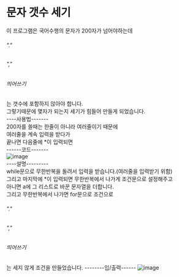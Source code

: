 # 문자 갯수 세기
이 프로그램은 국어수행의 문자가 200자가 넘어야하는데 <h6>"."</h6><h6>","</h6><h6>띄어쓰기</h6> 는 갯수에 포함하지 않아야 합니다.<br>
그렇기때문에 몇자가 되는지 세기가 힘들어 만들게 되었습니다.<br>
----사용법-------<br>
200자를 쓸때는 한줄이 아니라 여러줄이기 때문에<br>
여러줄을 계속 입력을 받다가<br>
끝나면 다음줄에 *이 입력되면<br>
------코드-------<br>
![image](https://user-images.githubusercontent.com/88232976/164592899-f72ff901-8777-4f13-be8f-bf45288edab3.png)<br>
----설명---------<br>
while문으로 무한반복을 돌려서 입력을 받습니다.(여러줄을 입력받기 위함)<br>
그리고 마지막에 *이 입력되면 무한반복에서 나가게 조건문으로 설정해주고<br>
아니면 a에 그 리스트로 바꾼 문자열을 더합니다.<br>
그리고 무한반복에서 나가면 for문으로 조건으로 <h6>"."</h6><h6>","</h6><h6>띄어쓰기</h6> 는 세지 않게 조건을 만들었습니다.
--------입/출력------
![image](https://user-images.githubusercontent.com/88232976/164595211-5aa27c55-3746-46b9-9658-41d863b93eab.png)
